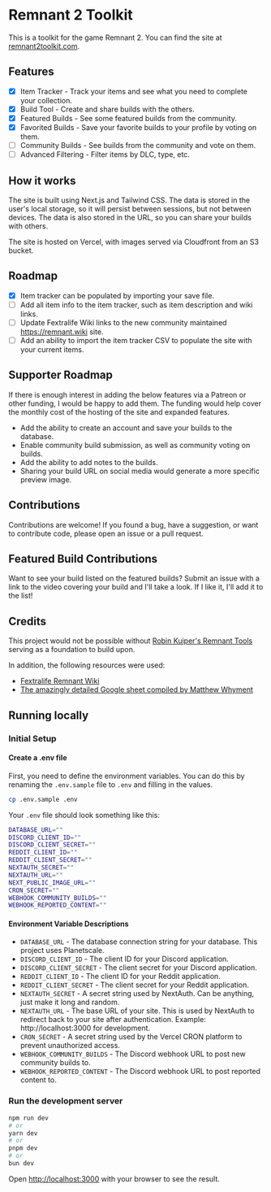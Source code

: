 # Remnant 2 Toolkit

This is a toolkit for the game Remnant 2. You can find the site at [remnant2toolkit.com](https://remnant2toolkit.com).

## Features

- [x] Item Tracker - Track your items and see what you need to complete your collection.
- [x] Build Tool - Create and share builds with the others.
- [x] Featured Builds - See some featured builds from the community.
- [x] Favorited Builds - Save your favorite builds to your profile by voting on them.
- [ ] Community Builds - See builds from the community and vote on them.
- [ ] Advanced Filtering - Filter items by DLC, type, etc.

## How it works

The site is built using Next.js and Tailwind CSS. The data is stored in the user's local storage, so it will persist between sessions, but not between devices. The data is also stored in the URL, so you can share your builds with others.

The site is hosted on Vercel, with images served via Cloudfront from an S3 bucket.

## Roadmap

- [x] Item tracker can be populated by importing your save file.
- [ ] Add all item info to the item tracker, such as item description and wiki links.
- [ ] Update Fextralife Wiki links to the new community maintained https://remnant.wiki site.
- [ ] Add an ability to import the item tracker CSV to populate the site with your current items.

## Supporter Roadmap

If there is enough interest in adding the below features via a Patreon or other funding, I would be happy to add them. The funding would help cover the
monthly cost of the hosting of the site and expanded features.

- Add the ability to create an account and save your builds to the database.
- Enable community build submission, as well as community voting on builds.
- Add the ability to add notes to the builds.
- Sharing your build URL on social media would generate a more specific preview image.

## Contributions

Contributions are welcome! If you found a bug, have a suggestion, or want to contribute code, please open an issue or a pull request.

## Featured Build Contributions

Want to see your build listed on the featured builds? Submit an issue with a link to the video covering your build and I'll
take a look. If I like it, I'll add it to the list!

## Credits

This project would not be possible without [Robin Kuiper's Remnant Tools](https://remnant.rkuiper.nl/) serving as a
foundation to build upon.

In addition, the following resources were used:

- [Fextralife Remnant Wiki](https://remnant2.wiki.fextralife.com/Remnant+2+Wiki)
- [The amazingly detailed Google sheet compiled by Matthew Whyment](https://docs.google.com/spreadsheets/d/1hgcUe-PvFnm3QSf3iamtaX3Q8tf_RS_y1fdwS1QHXMU/edit#gid=389923786)

## Running locally

### Initial Setup

#### Create a .env file

First, you need to define the environment variables. You can do this by renaming the `.env.sample` file to `.env`
and filling in the values.

```bash
cp .env.sample .env
```

Your `.env` file should look something like this:

```bash
DATABASE_URL=""
DISCORD_CLIENT_ID=""
DISCORD_CLIENT_SECRET=""
REDDIT_CLIENT_ID=""
REDDIT_CLIENT_SECRET=""
NEXTAUTH_SECRET=""
NEXTAUTH_URL=""
NEXT_PUBLIC_IMAGE_URL=""
CRON_SECRET=""
WEBHOOK_COMMUNITY_BUILDS=""
WEBHOOK_REPORTED_CONTENT=""
```

#### Environment Variable Descriptions

- `DATABASE_URL` - The database connection string for your database. This project uses Planetscale.
- `DISCORD_CLIENT_ID` - The client ID for your Discord application.
- `DISCORD_CLIENT_SECRET` - The client secret for your Discord application.
- `REDDIT_CLIENT_ID` - The client ID for your Reddit application.
- `REDDIT_CLIENT_SECRET` - The client secret for your Reddit application.
- `NEXTAUTH_SECRET` - A secret string used by NextAuth. Can be anything, just make it long and random.
- `NEXTAUTH_URL` - The base URL of your site. This is used by NextAuth to redirect back to your site after authentication. Example: http://localhost:3000 for development.
- `CRON_SECRET` - A secret string used by the Vercel CRON platform to prevent unauthorized access.
- `WEBHOOK_COMMUNITY_BUILDS` - The Discord webhook URL to post new community builds to.
- `WEBHOOK_REPORTED_CONTENT` - The Discord webhook URL to post reported content to.

### Run the development server

```bash
npm run dev
# or
yarn dev
# or
pnpm dev
# or
bun dev
```

Open [http://localhost:3000](http://localhost:3000) with your browser to see the result.
